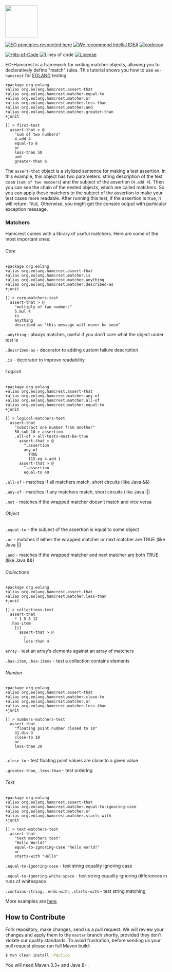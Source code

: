 <img src="https://www.yegor256.com/images/books/elegant-objects/cactus.svg" height="100px" />

[![EO principles respected here](https://www.elegantobjects.org/badge.svg)](https://www.elegantobjects.org)
[![We recommend IntelliJ IDEA](https://www.elegantobjects.org/intellij-idea.svg)](https://www.jetbrains.com/idea/)
[![codecov](https://codecov.io/gh/cqfn/eo/branch/master/graph/badge.svg)](https://codecov.io/gh/cqfn/eo)

[![Hits-of-Code](https://hitsofcode.com/github/graur/eo-hamcrest-2?branch=main)](https://hitsofcode.com/github/graur/eo-hamcrest-2/view?branch=main)
![Lines of code](https://img.shields.io/tokei/lines/github/Graur/eo-hamcrest-2)
[![License](https://img.shields.io/badge/license-MIT-green.svg)](https://github.com/Graur/eo-hamcrest-2/blob/main/LICENSE.txt)


EO-Hamcrest is a framework for writing matcher objects, allowing you to declaratively define "match" rules. This tutorial shows you how to use ```eo-hamcrest``` for [EOLANG](https://www.eolang.org) testing.


```
+package org.eolang
+alias org.eolang.hamcrest.assert-that
+alias org.eolang.hamcrest.matcher.equal-to
+alias org.eolang.hamcrest.matcher.or
+alias org.eolang.hamcrest.matcher.less-than
+alias org.eolang.hamcrest.matcher.and
+alias org.eolang.hamcrest.matcher.greater-than
+junit

[] > first-test
  assert-that > @
    "sum of two numbers"
    4.add 4
    equal-to 8
    or
    less-than 50
    and
    greater-than 6
```

The ```assert-that``` object is a stylized sentence for making a test assertion. 
In this example, this object has two parameters: string description of the test case (```sum of two numbers```) and the subject of the assertion (```4.add 4```).
Then you can see the chain of the nested objects, which are called matchers. So you can apply these matchers to the subject of the assertion to make your test cases more readable.
After running this test, if the assertion is true, it will return: ```TRUE```. Otherwise, you might get the console output with particular exception message.

### Matchers

Hamcrest comes with a library of useful matchers. Here are some of the most important ones:

###### Core

```
+package org.eolang
+alias org.eolang.hamcrest.assert-that
+alias org.eolang.hamcrest.matcher.is
+alias org.eolang.hamcrest.matcher.anything
+alias org.eolang.hamcrest.matcher.described-as
+junit

[] > core-matchers-test
  assert-that > @
    "multiply of two numbers"
    5.mul 4
    is
    anything
    described-as "this message will never be seen"
```

```.anything``` - always matches, useful if you don’t care what the object under test is

```.described-as``` - decorator to adding custom failure description

```.is``` - decorator to improve readability

###### Logical
```
+package org.eolang
+alias org.eolang.hamcrest.assert-that
+alias org.eolang.hamcrest.matcher.any-of
+alias org.eolang.hamcrest.matcher.all-of
+alias org.eolang.hamcrest.matcher.equal-to
+junit

[] > logical-matchers-test
  assert-that
    "substract one number from another"
    50.sub 10 > assertion
    .all-of > all-tests-must-be-true
      assert-that > @
        ^.assertion
        any-of
          TRUE
          115.eq 4.add 1
      assert-that > @
        ^.assertion
        equal-to 40
```

```.all-of``` - matches if all matchers match, short circuits (like Java &&)

```.any-of``` - matches if any matchers match, short circuits (like Java ||)

```.not``` - matches if the wrapped matcher doesn’t match and vice versa


###### Object
```.equal-to``` - the subject of the assertion is equal to some object

```.or``` - matches if either the wrapped matcher or next matcher are TRUE (like Java ||) 

```.and``` - matches if the wrapped matcher and next matcher are both TRUE (like Java &&)

###### Collections
```
+package org.eolang
+alias org.eolang.hamcrest.assert-that
+alias org.eolang.hamcrest.matcher.less-than
+junit

[] > collections-test
  assert-that
    * 1 5 8 12
  .has-item
    [i]
      assert-that > @
        i
        less-than 4
```
```array``` - test an array’s elements against an array of matchers

```.has-item```, ```.has-items``` - test a collection contains elements

###### Number

```
+package org.eolang
+alias org.eolang.hamcrest.assert-that
+alias org.eolang.hamcrest.matcher.close-to
+alias org.eolang.hamcrest.matcher.or
+alias org.eolang.hamcrest.matcher.less-than
+junit

[] > numbers-matchers-test
  assert-that
    "floating point number closed to 10"
    31.div 3
    close-to 10
    or
    less-than 20
  
```

```.close-to``` - test floating point values are close to a given value

```.greater-than```, ```.less-than``` - test ordering

###### Text

```
+package org.eolang
+alias org.eolang.hamcrest.assert-that
+alias org.eolang.hamcrest.matcher.equal-to-ignoring-case
+alias org.eolang.hamcrest.matcher.or
+alias org.eolang.hamcrest.matcher.starts-with
+junit

[] > text-matchers-test
  assert-that
    "text matchers test"
    "Hello World!"
    equal-to-ignoring-case "hello world!"
    or
    starts-with "Hello"
```

```.equal-to-ignoring-case``` - test string equality ignoring case

```.equal-to-ignoring-white-space``` - test string equality ignoring differences in runs of whitespace

```.contains-string,``` ```.ends-with```, ```.starts-with``` - test string matching


More examples are [here](https://github.com/Graur/eo-hamcrest/tree/main/examples)


## How to Contribute

Fork repository, make changes, send us a pull request.
We will review your changes and apply them to the `master` branch shortly,
provided they don't violate our quality standards. To avoid frustration,
before sending us your pull request please run full Maven build:

```bash
$ mvn clean install -Pqulice
```

You will need Maven 3.3+ and Java 8+.
